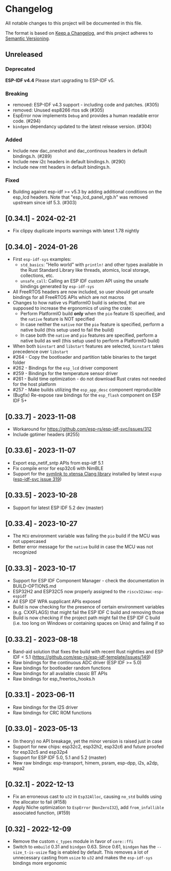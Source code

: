 # Changelog

All notable changes to this project will be documented in this file.

The format is based on [Keep a Changelog](https://keepachangelog.com/en/1.0.0/),
and this project adheres to [Semantic Versioning](https://semver.org/spec/v2.0.0.html).

## Unreleased

### Deprecated
**ESP-IDF v4.4** Please start upgrading to ESP-IDF v5.
### Breaking
* removed: ESP-IDF v4.3 support - including code and patches. (#305)
* removed: Unused esp8266 rtos sdk (#305)
* EspError now implements `Debug` and provides a human readable error code. (#294)
* `bindgen` dependancy updated to the latest release version. (#304)
### Added
* Include new dac_oneshot and dac_continous headers in default bindings.h. (#289)
* Include new i2c headers in default bindings.h. (#290)
* Include new rmt headers in default bindings.h.
### Fixed
* Building against esp-idf >= v5.3 by adding additional conditions on the esp_lcd headers. Note that "esp_lcd_panel_rgb.h" was removed upstream since idf 5.3. (#303)

## [0.34.1] - 2024-02-21
* Fix clippy duplicate imports warnings with latest 1.78 nightly

## [0.34.0] - 2024-01-26
* First `esp-idf-sys` examples:
  * `std_basics`: "Hello world" with `println!` and other types available in the Rust Standard Library like threads, atomics, local storage, collections, etc.
  * `unsafe_call`: Calling an ESP IDF custom API using the unsafe bindings generated by `esp-idf-sys`
* All FreeRTOS headers are now included, so user should get unsafe bindings for all FreeRTOS APIs which are not macros
* Changes to how native vs PlatformIO build is selected, that are supposed to increase the ergonomics of using the crate:
  * Perform PlatformIO build **only** when the `pio` feature IS specified, and the `native` feature is NOT specified
  * In case neither the `native` nor the `pio` feature is specified, perform a native build (this setup used to fail the build)
  * In case both the `native` and `pio` features are specified, perform a native build as well (this setup used to perform a PlatformIO build)
* When both `binstart` and `libstart` features are selected, `binstart` takes precedence over `libstart`
* #264 - Copy the bootloader and partition table binaries to the target folder
* #262 - Bindings for the `esp_lcd` driver component
* #259 - Bindings for the temperature sensor driver
* #261 - Build time optimization - do not download Rust crates not needed for the host platform
* #257 - Make builds utilizing the `esp_app_desc` component reproducible
* (Bugfix) Re-expose raw bindings for the `esp_flash` component on ESP IDF 5+

## [0.33.7] - 2023-11-08
* Workaround for https://github.com/esp-rs/esp-idf-svc/issues/312
* Include gptimer headers (#255)

## [0.33.6] - 2023-11-07
* Export esp_netif_sntp APIs from esp-idf 5.1
* Fix compile error for esp32c6 with NimBLE
* Support for the [symlink to xtensa Clang library](https://github.com/esp-rs/espup/releases/tag/v0.8.0) installed by latest `espup` ([esp-idf-svc issue 319](https://github.com/esp-rs/esp-idf-hal/issues/319))

## [0.33.5] - 2023-10-28
* Support for latest ESP IDF 5.2 dev (master)

## [0.33.4] - 2023-10-27
* The `MCU` environment variable was failing the `pio` build if the MCU was not uppercased
* Better error message for the `native` build in case the MCU was not recognized

## [0.33.3] - 2023-10-17
* Support for ESP IDF Component Manager - check the documentation in BUILD-OPTIONS.md
* ESP32H2 and ESP32C5 now properly assigned to the `riscv32imac-esp-espidf`
* All ESP IDF WPA supplicant APIs exposed
* Build is now checking for the presence of certain environment variables (e.g. CXXFLAGS) that might fail the ESP IDF C build and removing those
* Build is now checking if the project path might fail the ESP IDF C build (i.e. too long on Windows or containing spaces on Unix) and failing if so

## [0.33.2] - 2023-08-18
* Band-aid solution that fixes the build with recent Rust nightlies and ESP IDF < 5.1 (https://github.com/esp-rs/esp-idf-template/issues/149)
* Raw bindings for the continuous ADC driver (ESP IDF >= 5.0)
* Raw bindings for bootloader random functions
* Raw bindings for all available classic BT APIs
* Raw bindings for esp_freertos_hooks.h

## [0.33.1] - 2023-06-11

* Raw bindings for the I2S driver
* Raw bindings for CRC ROM functions

## [0.33.0] - 2023-05-13

* (In theory) no API breakage, yet the minor version is raised just in case
* Support for new chips: esp32c2, esp32h2, esp32c6 and future proofed for esp32c5 and esp32p4
* Support for ESP IDF 5.0, 5.1 and 5.2 (master)
* New raw bindings: esp-transport, himem, psram, esp-dpp, i2s, a2dp, wpa2

## [0.32.1] - 2022-12-13

* Fix an erroneous cast to `u32` in `Esp32Alloc`, causing `no_std` builds using the allocator to fail (#158)
* Apply Niche optimization to `EspError` (`NonZeroI32`), add `from_infallible` associated function, (#159)

## [0.32] - 2022-12-09

* Remove the custom `c_types` module in favor of `core::ffi`
* Switch to `embuild` 0.31 and `bindgen` 0.63. Since 0.61, `bindgen` has the `--size_t-is-usize` flag is enabled by default. This removes a lot of unnecessary casting from `usize` to `u32` and makes the `esp-idf-sys` bindings more ergonomic
